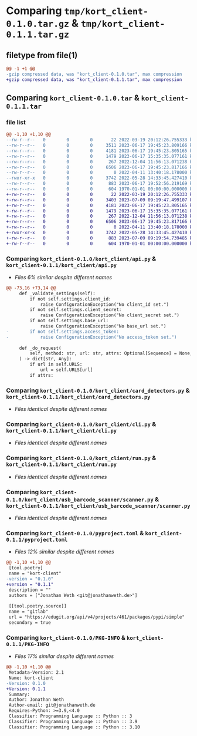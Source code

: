 # Comparing `tmp/kort_client-0.1.0.tar.gz` & `tmp/kort_client-0.1.1.tar.gz`

## filetype from file(1)

```diff
@@ -1 +1 @@
-gzip compressed data, was "kort_client-0.1.0.tar", max compression
+gzip compressed data, was "kort_client-0.1.1.tar", max compression
```

## Comparing `kort_client-0.1.0.tar` & `kort_client-0.1.1.tar`

### file list

```diff
@@ -1,10 +1,10 @@
--rw-r--r--   0        0        0       22 2022-03-19 20:12:26.755333 kort_client-0.1.0/kort_client/__init__.py
--rw-r--r--   0        0        0     3511 2023-06-17 19:45:23.809166 kort_client-0.1.0/kort_client/api.py
--rw-r--r--   0        0        0     4181 2023-06-17 19:45:23.805165 kort_client-0.1.0/kort_client/card_detectors.py
--rw-r--r--   0        0        0     1479 2023-06-17 15:35:35.077161 kort_client-0.1.0/kort_client/cli.py
--rw-r--r--   0        0        0      267 2022-12-04 11:56:13.071238 kort_client-0.1.0/kort_client/config.py
--rw-r--r--   0        0        0     6506 2023-06-17 19:45:23.817166 kort_client-0.1.0/kort_client/run.py
--rw-r--r--   0        0        0        0 2022-04-11 13:40:18.178000 kort_client-0.1.0/kort_client/usb_barcode_scanner/__init__.py
--rwxr-xr-x   0        0        0     3742 2022-05-28 14:33:45.427410 kort_client-0.1.0/kort_client/usb_barcode_scanner/scanner.py
--rw-r--r--   0        0        0      883 2023-06-17 19:52:56.219169 kort_client-0.1.0/pyproject.toml
--rw-r--r--   0        0        0      604 1970-01-01 00:00:00.000000 kort_client-0.1.0/PKG-INFO
+-rw-r--r--   0        0        0       22 2022-03-19 20:12:26.755333 kort_client-0.1.1/kort_client/__init__.py
+-rw-r--r--   0        0        0     3403 2023-07-09 09:19:47.499107 kort_client-0.1.1/kort_client/api.py
+-rw-r--r--   0        0        0     4181 2023-06-17 19:45:23.805165 kort_client-0.1.1/kort_client/card_detectors.py
+-rw-r--r--   0        0        0     1479 2023-06-17 15:35:35.077161 kort_client-0.1.1/kort_client/cli.py
+-rw-r--r--   0        0        0      267 2022-12-04 11:56:13.071238 kort_client-0.1.1/kort_client/config.py
+-rw-r--r--   0        0        0     6506 2023-06-17 19:45:23.817166 kort_client-0.1.1/kort_client/run.py
+-rw-r--r--   0        0        0        0 2022-04-11 13:40:18.178000 kort_client-0.1.1/kort_client/usb_barcode_scanner/__init__.py
+-rwxr-xr-x   0        0        0     3742 2022-05-28 14:33:45.427410 kort_client-0.1.1/kort_client/usb_barcode_scanner/scanner.py
+-rw-r--r--   0        0        0      883 2023-07-09 09:19:54.739485 kort_client-0.1.1/pyproject.toml
+-rw-r--r--   0        0        0      604 1970-01-01 00:00:00.000000 kort_client-0.1.1/PKG-INFO
```

### Comparing `kort_client-0.1.0/kort_client/api.py` & `kort_client-0.1.1/kort_client/api.py`

 * *Files 6% similar despite different names*

```diff
@@ -73,16 +73,14 @@
     def _validate_settings(self):
         if not self.settings.client_id:
             raise ConfigurationException("No client_id set.")
         if not self.settings.client_secret:
             raise ConfigurationException("No client_secret set.")
         if not self.settings.base_url:
             raise ConfigurationException("No base_url set.")
-        if not self.settings.access_token:
-            raise ConfigurationException("No access_token set.")
 
     def _do_request(
         self, method: str, url: str, attrs: Optional[Sequence] = None, **kwargs
     ) -> dict[str, Any]:
         if url in self.URLS:
             url = self.URLS[url]
         if attrs:
```

### Comparing `kort_client-0.1.0/kort_client/card_detectors.py` & `kort_client-0.1.1/kort_client/card_detectors.py`

 * *Files identical despite different names*

### Comparing `kort_client-0.1.0/kort_client/cli.py` & `kort_client-0.1.1/kort_client/cli.py`

 * *Files identical despite different names*

### Comparing `kort_client-0.1.0/kort_client/run.py` & `kort_client-0.1.1/kort_client/run.py`

 * *Files identical despite different names*

### Comparing `kort_client-0.1.0/kort_client/usb_barcode_scanner/scanner.py` & `kort_client-0.1.1/kort_client/usb_barcode_scanner/scanner.py`

 * *Files identical despite different names*

### Comparing `kort_client-0.1.0/pyproject.toml` & `kort_client-0.1.1/pyproject.toml`

 * *Files 12% similar despite different names*

```diff
@@ -1,10 +1,10 @@
 [tool.poetry]
 name = "kort-client"
-version = "0.1.0"
+version = "0.1.1"
 description = ""
 authors = ["Jonathan Weth <git@jonathanweth.de>"]
 
 [[tool.poetry.source]]
 name = "gitlab"
 url = "https://edugit.org/api/v4/projects/461/packages/pypi/simple"
 secondary = true
```

### Comparing `kort_client-0.1.0/PKG-INFO` & `kort_client-0.1.1/PKG-INFO`

 * *Files 17% similar despite different names*

```diff
@@ -1,10 +1,10 @@
 Metadata-Version: 2.1
 Name: kort-client
-Version: 0.1.0
+Version: 0.1.1
 Summary: 
 Author: Jonathan Weth
 Author-email: git@jonathanweth.de
 Requires-Python: >=3.9,<4.0
 Classifier: Programming Language :: Python :: 3
 Classifier: Programming Language :: Python :: 3.9
 Classifier: Programming Language :: Python :: 3.10
```

